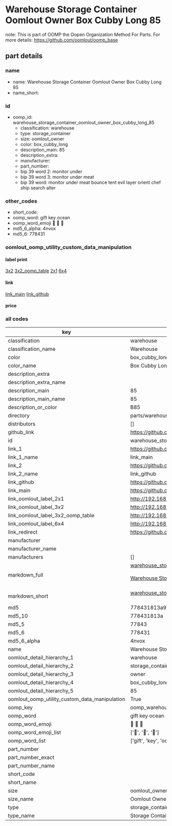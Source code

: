 # Warehouse Storage Container Oomlout Owner Box Cubby Long 85  

note: This is part of OOMP the Oopen Organization Method For Parts. For more details: https://github.com/oomlout/oomp_base

##  part details
  







### name
* name: Warehouse Storage Container Oomlout Owner Box Cubby Long 85
* name_short: 
### id
* oomp_id: warehouse_storage_container_oomlout_owner_box_cubby_long_85
  * classification: warehouse
  * type: storage_container
  * size: oomlout_owner
  * color: box_cubby_long
  * description_main: 85
  * description_extra: 
  * manufacturer: 
  * part_number: 
  * bip 39 word 2: monitor under
  * bip 39 word 3: monitor under meat
  * bip 39 word: monitor under meat bounce tent evil layer orient chef ship search alter

### other_codes
* short_code: 
* oomp_word: gift key ocean
* oomp_word_emoji :gift: :key: :ocean:
* md5_6_alpha: 4nvox
* md5_6: 778431






### oomlout_oomp_utility_custom_data_manipulation
#### label print
[3x2](http://192.168.1.245:1112/?label=oomp%204nvox)
[3x2_oomp_table](http://192.168.1.108:1112/?label=oomp%204nvox)
[2x1](http://192.168.1.242:1112/?label=oomp%204nvox)
[6x4](http://192.168.1.55:1112/?label=oomp%204nvox)    

#### link

[link_main](https://github.com/oomlout/oomlout_oomp_version_1_messy/tree/main/parts/warehouse_storage_container_oomlout_owner_box_cubby_long_85) [link_github](https://github.com/oomlout/oomlout_oomp_version_1_messy/tree/main/parts/warehouse_storage_container_oomlout_owner_box_cubby_long_85)                             

#### price







### all codes 
| key | value |  
| --- | --- |  
| classification | warehouse |  
| classification_name | Warehouse |  
| color | box_cubby_long |  
| color_name | Box Cubby Long |  
| description_extra |  |  
| description_extra_name |  |  
| description_main | 85 |  
| description_main_name | 85 |  
| description_or_color | B85 |  
| directory | parts/warehouse_storage_container_oomlout_owner_box_cubby_long_85 |  
| distributors | [] |  
| github_link | https://github.com/oomlout/oomlout_oomp_part_src/tree/main/parts/warehouse_storage_container_oomlout_owner_box_cubby_long_85 |  
| id | warehouse_storage_container_oomlout_owner_box_cubby_long_85 |  
| link_1 | https://github.com/oomlout/oomlout_oomp_version_1_messy/tree/main/parts/warehouse_storage_container_oomlout_owner_box_cubby_long_85 |  
| link_1_name | link_main |  
| link_2 | https://github.com/oomlout/oomlout_oomp_version_1_messy/tree/main/parts/warehouse_storage_container_oomlout_owner_box_cubby_long_85 |  
| link_2_name | link_github |  
| link_github | https://github.com/oomlout/oomlout_oomp_version_1_messy/tree/main/parts/warehouse_storage_container_oomlout_owner_box_cubby_long_85 |  
| link_main | https://github.com/oomlout/oomlout_oomp_version_1_messy/tree/main/parts/warehouse_storage_container_oomlout_owner_box_cubby_long_85 |  
| link_oomlout_label_2x1 | http://192.168.1.242:1112/?label=oomp%204nvox |  
| link_oomlout_label_3x2 | http://192.168.1.245:1112/?label=oomp%204nvox |  
| link_oomlout_label_3x2_oomp_table | http://192.168.1.108:1112/?label=oomp%204nvox |  
| link_oomlout_label_6x4 | http://192.168.1.55:1112/?label=oomp%204nvox |  
| link_redirect | https://github.com/oomlout/oomlout_oomp_version_1_messy/tree/main/parts/warehouse_storage_container_oomlout_owner_box_cubby_long_85 |  
| manufacturer |  |  
| manufacturer_name |  |  
| manufacturers | [] |  
| markdown_full | [warehouse_storage_container_oomlout_owner_box_cubby_long_85](none)<br>[](none)<br>[Warehouse Storage Container Oomlout Owner Box Cubby Long 85](none)<br><br> |  
| markdown_short | [warehouse_storage_container_oomlout_owner_box_cubby_long_85](none)<br><br> |  
| md5 | 778431813a9c8fc937efa1a7143b3478 |  
| md5_10 | 778431813a |  
| md5_5 | 77843 |  
| md5_6 | 778431 |  
| md5_6_alpha | 4nvox |  
| name | Warehouse Storage Container Oomlout Owner Box Cubby Long 85 |  
| oomlout_detail_hierarchy_1 | warehouse |  
| oomlout_detail_hierarchy_2 | storage_container |  
| oomlout_detail_hierarchy_3 | owner |  
| oomlout_detail_hierarchy_4 | box_cubby_long |  
| oomlout_detail_hierarchy_5 | 85 |  
| oomlout_oomp_utility_custom_data_manipulation | True |  
| oomp_key | oomp_warehouse_storage_container_oomlout_owner_box_cubby_long_85 |  
| oomp_word | gift key ocean |  
| oomp_word_emoji | :gift: :key: :ocean: |  
| oomp_word_emoji_list | [':gift:', ':key:', ':ocean:'] |  
| oomp_word_list | ['gift', 'key', 'ocean'] |  
| part_number |  |  
| part_number_exact |  |  
| part_number_name |  |  
| short_code |  |  
| short_name |  |  
| size | oomlout_owner |  
| size_name | Oomlout Owner |  
| type | storage_container |  
| type_name | Storage Container |  
